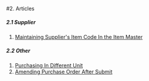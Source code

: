 <!-- add-breadcrumbs -->
#2. Articles
##### 2.1 Supplier
1. [Maintaining Supplier's Item Code In the Item Master](/docs/v13/user/manual/en/buying/articles/maintaining-suppliers-part-no-in-item)

##### 2.2 Other
1. [Purchasing In Different Unit](/docs/v13/user/manual/en/buying/articles/purchasing-in-different-unit)
1. [Amending Purchase Order After Submit](/docs/v13/user/manual/en/buying/articles/amending-purchase-order-after-submit)

